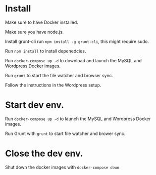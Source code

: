 # Install

Make sure to have Docker installed.

Make sure you have node.js.

Install grunt-cli run `npm install -g grunt-cli`, this might require sudo.

Run `npm install` to install depenedcies.

Run `docker-compose up -d` to download and launch the MySQL and Wordpress Docker images.

Run `grunt` to start the file watcher and browser sync.

Follow the instructions in the Wordpress setup.

# Start dev env.

Run `docker-compose up -d` to launch the MySQL and Wordpress Docker images.

Run Grunt with `grunt` to start file watcher and brower sync.

# Close the dev env.

Shut down the docker images with `docker-compose down`
